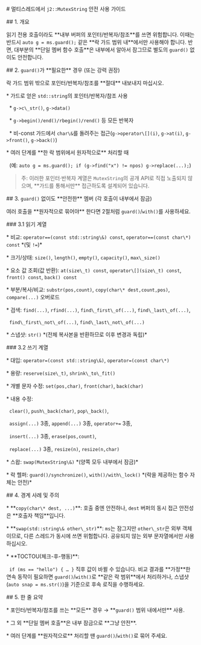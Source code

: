 \# 멀티스레드에서 `j2::MutexString` 안전 사용 가이드



\## 1. 개요



읽기 전용 호출이라도 \*\*내부 버퍼의 포인터/반복자/참조\*\*를 쓰면 위험합니다. 이때는 반드시 `auto g = ms.guard();` 같은 \*\*락 가드 범위 내\*\*에서만 사용해야 합니다. 반면, 대부분의 \*\*단일 멤버 함수 호출\*\*은 내부에서 알아서 잠그므로 별도의 `guard()` 없이도 안전합니다.



\## 2. `guard()`가 \*\*필요한\*\* 경우 (또는 강력 권장)



락 가드 범위 밖으로 포인터/반복자/참조를 \*\*절대\*\* 내보내지 마십시오.



\* 가드로 얻은 `std::string`의 포인터/반복자/참조 사용



&nbsp; \* `g->c\_str()`, `g->data()`

&nbsp; \* `g->begin()/end()/rbegin()/rend()` 등 모든 반복자

&nbsp; \* 비-const 가드에서 `char\&`를 돌려주는 접근(`g->operator\[](i)`, `g->at(i)`, `g->front()`, `g->back()`)

\* 여러 단계를 \*\*한 락 범위에서 원자적으로\*\* 처리할 때

&nbsp; (예: `auto g = ms.guard(); if (g->find("x") != npos) g->replace(...);`)



> 주: 이러한 포인터·반복자 계열은 `MutexString`의 공개 API로 직접 노출되지 않으며, \*\*가드를 통해서만\*\* 접근하도록 설계되어 있습니다.



\## 3. `guard()` 없이도 \*\*안전한\*\* 멤버 (각 호출이 내부에서 잠금)



여러 호출을 \*\*원자적으로 묶어야\*\* 한다면 2절처럼 `guard()`/`with()`를 사용하세요.



\### 3.1 읽기 계열



\* 비교: `operator==(const std::string\&) const`, `operator==(const char\*) const` \*(및 `!=`)\*

\* 크기/상태: `size()`, `length()`, `empty()`, `capacity()`, `max\_size()`

\* 요소 값 조회(값 반환): `at(size\_t) const`, `operator\[](size\_t) const`, `front() const`, `back() const`

\* 부분/복사/비교: `substr(pos,count)`, `copy(char\* dest,count,pos)`, `compare(...)` 오버로드

\* 검색: `find(...)`, `rfind(...)`, `find\_first\_of(...)`, `find\_last\_of(...)`,

&nbsp; `find\_first\_not\_of(...)`, `find\_last\_not\_of(...)`

\* 스냅샷: `str()` \*(전체 복사본을 반환하므로 이후 변경과 독립)\*



\### 3.2 쓰기 계열



\* 대입: `operator=(const std::string\&)`, `operator=(const char\*)`

\* 용량: `reserve(size\_t)`, `shrink\_to\_fit()`

\* 개별 문자 수정: `set(pos,char)`, `front(char)`, `back(char)`

\* 내용 수정:

&nbsp; `clear()`, `push\_back(char)`, `pop\_back()`,

&nbsp; `assign(...)` 3종, `append(...)` 3종, `operator+=` 3종,

&nbsp; `insert(...)` 3종, `erase(pos,count)`,

&nbsp; `replace(...)` 3종, `resize(n)`, `resize(n,char)`

\* 스왑: `swap(MutexString\&)` \*(양쪽 모두 내부에서 잠금)\*

\* 락 헬퍼: `guard()/synchronize()`, `with()/with\_lock()` \*(락을 제공하는 함수 자체는 안전)\*



\## 4. 경계 사례 및 주의



\* \*\*`copy(char\* dest, ...)`\*\*: 호출 중엔 안전하나, `dest` 버퍼의 동시 접근 안전성은 \*\*호출자 책임\*\*입니다.

\* \*\*`swap(std::string\& other\_str)`\*\*: `ms`는 잠그지만 `other\_str`은 외부 객체이므로, 다른 스레드가 동시에 쓰면 위험합니다. 공유되지 않는 외부 문자열에서만 사용하십시오.

\* \*\*TOCTOU(체크-후-행동)\*\*:

&nbsp; `if (ms == "hello") { … }` 직후 값이 바뀔 수 있습니다. 비교 결과를 \*\*가정\*\*한 연속 동작이 필요하면 `guard()`/`with()`로 \*\*같은 락 범위\*\*에서 처리하거나, 스냅샷(`auto snap = ms.str()`)을 기준으로 후속 로직을 수행하세요.



\## 5. 한 줄 요약



\* 포인터/반복자/참조를 쓰는 \*\*모든\*\* 경우 → \*\*`guard()` 범위 내에서만\*\* 사용.

\* 그 외 \*\*단일 멤버 호출\*\*은 내부 잠금으로 \*\*그냥 안전\*\*.

\* 여러 단계를 \*\*원자적으로\*\* 처리할 땐 `guard()`/`with()`로 묶어 주세요.



